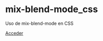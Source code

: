 # mix-blend-mode_css
Uso de mix-blend-mode en CSS

<a href="https://tripleyei.github.io/mix-blend-mode_css/">Acceder</a>
